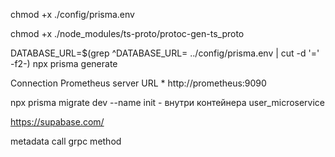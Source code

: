 chmod +x ./config/prisma.env

chmod +x ./node_modules/ts-proto/protoc-gen-ts_proto

DATABASE_URL=$(grep ^DATABASE_URL= ../config/prisma.env | cut -d '=' -f2-) npx prisma generate


Connection
Prometheus server URL *
http://prometheus:9090


npx prisma migrate dev --name init - внутри контейнера user_microservice




https://supabase.com/


metadata call grpc method
